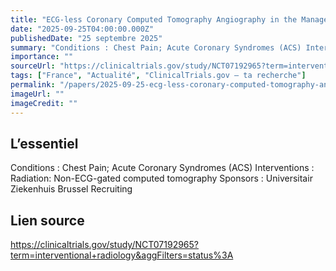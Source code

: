```yaml
---
title: "ECG-less Coronary Computed Tomography Angiography in the Management of Patients Presenting With High-troponin Chest Pain"
date: "2025-09-25T04:00:00.000Z"
publishedDate: "25 septembre 2025"
summary: "Conditions : Chest Pain; Acute Coronary Syndromes (ACS) Interventions : Radiation: Non-ECG-gated computed tomography Sponsors : Universitair Ziekenhuis Brussel Recruiting"
importance: ""
sourceUrl: "https://clinicaltrials.gov/study/NCT07192965?term=interventional+radiology&aggFilters=status%3A"
tags: ["France", "Actualité", "ClinicalTrials.gov — ta recherche"]
permalink: "/papers/2025-09-25-ecg-less-coronary-computed-tomography-angiography-in-the-management-of-patients-presenting-with-high-troponin-chest-pain"
imageUrl: ""
imageCredit: ""
---
```


## L’essentiel

Conditions : Chest Pain; Acute Coronary Syndromes (ACS) Interventions : Radiation: Non-ECG-gated computed tomography Sponsors : Universitair Ziekenhuis Brussel Recruiting

## Lien source

https://clinicaltrials.gov/study/NCT07192965?term=interventional+radiology&aggFilters=status%3A

